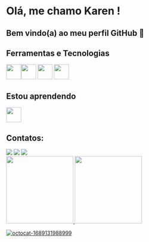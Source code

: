 # Olá, me chamo Karen ! 
## Bem vindo(a) ao meu perfil GitHub 👋

## Ferramentas e Tecnologias

<img src="https://cdn.jsdelivr.net/gh/devicons/devicon/icons/git/git-original.svg" width="40" height="40"/><img src="https://cdn.jsdelivr.net/gh/devicons/devicon/icons/css3/css3-original-wordmark.svg" width="40" height="40" />
            <img src="https://cdn.jsdelivr.net/gh/devicons/devicon/icons/html5/html5-original-wordmark.svg" width="40" height="40" />
            <img src="https://cdn.jsdelivr.net/gh/devicons/devicon/icons/javascript/javascript-original.svg"  width="40" height="40" />
          
## Estou aprendendo


  <img src="https://cdn.jsdelivr.net/gh/devicons/devicon/icons/mysql/mysql-original.svg" width="40" height="40" />
          
## Contatos:

<div>
<a href="https://www.instagram.com/karen_milene9/?igshid=MzRlODBiNWFlZA%3D%3D" target="_blank"><img src="https://img.shields.io/badge/-Instagram-%23E4405F?style=for-the-badge&logo=instagram&logoColor=white" target="_blank"></a>
<a href = "Karen:karenmilene006@gmail.com"><img src="https://img.shields.io/badge/Gmail-D14836?style=for-the-badge&logo=gmail&logoColor=white" target="_blank"></a>
<a href="https://www.linkedin.com/in/karen-milene-b3945a264" target="_blank"><img src="https://img.shields.io/badge/-LinkedIn-%230077B5?style=for-the-badge&logo=linkedin&logoColor=white" target="_blank"></a>   
</div>




 <div>
<a href="https://github.com/KarenMilene006">
<img height="180em" src="https://github-readme-stats.vercel.app/api/top-langs/?username=KarenMilene006&layout=compact&langs_count=7&theme=dracula"/>
<img height="180em" src="https://github-readme-stats.vercel.app/api?username=KarenMilene006&show_icons=true&theme=dracula&include_all_commits=true&count_private=true"/>
</div>
          
  ![octocat-1689131988999](https://github.com/KarenMilene006/KarenMilene006/assets/118762191/a9f21207-2d41-41d5-9c4d-7cc4dabfe7f6)
   
    
<!--
**KarenMilene006/KarenMilene006** is a ✨ _special_ ✨ repository because its `README.md` (this file) appears on your GitHub profile.

Here are some ideas to get you started:

- 🔭 Atualmente estou Graduando o curso Ciência da Computação na Universidade José do Rosário Vellano
- 🌱 Atualmente estou aprendendo a base do front End HTML,CSS,JAVASCRIPT
- 🤔 Estou procurando ajuda com Javascript
- 📫 Como entrar em contato comigo: (35)998696287
-->
